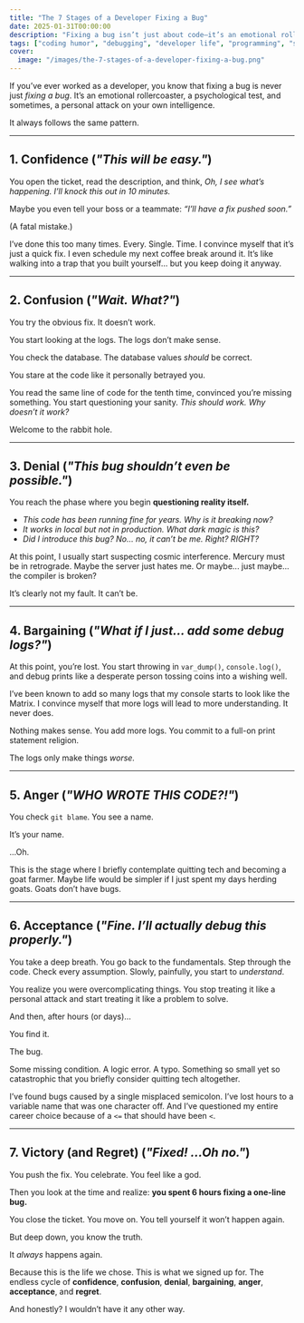 ```yaml
---
title: "The 7 Stages of a Developer Fixing a Bug"
date: 2025-01-31T00:00:00
description: "Fixing a bug isn’t just about code—it’s an emotional rollercoaster. Discover the 7 stages every developer goes through while debugging."
tags: ["coding humor", "debugging", "developer life", "programming", "software development", "tech"]
cover:
  image: "/images/the-7-stages-of-a-developer-fixing-a-bug.png"
---
```

If you’ve ever worked as a developer, you know that fixing a bug is never just *fixing a bug*. It’s an emotional rollercoaster, a psychological test, and sometimes, a personal attack on your own intelligence.

It always follows the same pattern.

---

## **1. Confidence** (*"This will be easy."*)

You open the ticket, read the description, and think, *Oh, I see what’s happening. I’ll knock this out in 10 minutes.*

Maybe you even tell your boss or a teammate: *“I’ll have a fix pushed soon.”*

(A fatal mistake.)

I’ve done this too many times. Every. Single. Time. I convince myself that it’s just a quick fix. I even schedule my next coffee break around it. It’s like walking into a trap that you built yourself… but you keep doing it anyway.

---

## **2. Confusion** (*"Wait. What?"*)

You try the obvious fix. It doesn’t work.

You start looking at the logs. The logs don’t make sense.

You check the database. The database values *should* be correct.

You stare at the code like it personally betrayed you. 

You read the same line of code for the tenth time, convinced you’re missing something. You start questioning your sanity. *This should work. Why doesn’t it work?*

Welcome to the rabbit hole.

---

## **3. Denial** (*"This bug shouldn’t even be possible."*)

You reach the phase where you begin **questioning reality itself.**

- *This code has been running fine for years. Why is it breaking now?*
- *It works in local but not in production. What dark magic is this?*
- *Did I introduce this bug? No… no, it can’t be me. Right? RIGHT?*

At this point, I usually start suspecting cosmic interference. Mercury must be in retrograde. Maybe the server just hates me. Or maybe... just maybe... the compiler is broken?

It’s clearly not my fault. It can’t be.

---

## **4. Bargaining** (*"What if I just... add some debug logs?"*)

At this point, you’re lost. You start throwing in `var_dump()`, `console.log()`, and debug prints like a desperate person tossing coins into a wishing well.

I’ve been known to add so many logs that my console starts to look like the Matrix. I convince myself that more logs will lead to more understanding. It never does.

Nothing makes sense. You add more logs. You commit to a full-on print statement religion.

The logs only make things *worse.*

---

## **5. Anger** (*"WHO WROTE THIS CODE?!"*)

You check `git blame`. You see a name.

It’s your name.

…Oh.

This is the stage where I briefly contemplate quitting tech and becoming a goat farmer. Maybe life would be simpler if I just spent my days herding goats. Goats don’t have bugs.

---

## **6. Acceptance** (*"Fine. I’ll actually debug this properly."*)

You take a deep breath. You go back to the fundamentals. Step through the code. Check every assumption. Slowly, painfully, you start to *understand*.

You realize you were overcomplicating things. You stop treating it like a personal attack and start treating it like a problem to solve.

And then, after hours (or days)…

You find it.

The bug.

Some missing condition. A logic error. A typo. Something so small yet so catastrophic that you briefly consider quitting tech altogether.

I’ve found bugs caused by a single misplaced semicolon. I’ve lost hours to a variable name that was one character off. And I’ve questioned my entire career choice because of a `<=` that should have been `<`.

---

## **7. Victory (and Regret)** (*"Fixed! …Oh no."*)

You push the fix. You celebrate. You feel like a god.

Then you look at the time and realize: **you spent 6 hours fixing a one-line bug.**

You close the ticket. You move on. You tell yourself it won’t happen again.

But deep down, you know the truth.

It *always* happens again.

Because this is the life we chose. This is what we signed up for. The endless cycle of **confidence**, **confusion**, **denial**, **bargaining**, **anger**, **acceptance**, and **regret**. 

And honestly? I wouldn’t have it any other way.